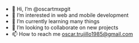 - 👋 Hi, I’m @oscartmxpgit
- 👀 I’m interested in web and mobile development
- 🌱 I’m currently learning many things
- 💞️ I’m looking to collaborate on new projects
- 📫 How to reach me oscar.trujillo1985@gmail.com

<!---
oscartmxpgit/oscartmxpgit is a ✨ special ✨ repository because its `README.md` (this file) appears on your GitHub profile.
You can click the Preview link to take a look at your changes.
--->
